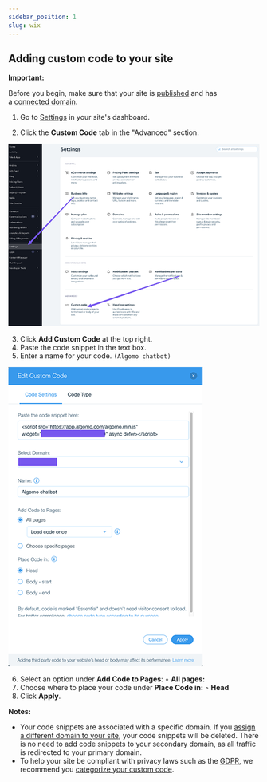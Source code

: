 ```yaml
---
sidebar_position: 1
slug: wix
---
```


## Adding custom code to your site

**Important:**

Before you begin, make sure that your site is [published](https://support.wix.com/en/article/publishing-your-site-6980885) and has a [connected domain](https://support.wix.com/en/article/connecting-a-domain-to-your-site).

1. Go to [Settings](https://www.wix.com/my-account/site-selector/?buttonText=Open%20Settings&title=Select%20a%20Site&autoSelectOnSingleSite=true&actionUrl=https://www.wix.com/dashboard/{{metaSiteId}}/settings) in your site's dashboard.

2. Click the **Custom Code** tab in the "Advanced" section.

![Wix](../images/wix/Untitled.png)

3. Click **Add Custom Code** at the top right.
4. Paste the code snippet in the text box.
5. Enter a name for your code. `(Algomo chatbot)`

![Wix](../images/wix/Untitled%201.png)

6. Select an option under **Add Code to Pages**:
   ◦ **All pages:**
7. Choose where to place your code under **Place Code in:**
   ◦ **Head**
8. Click **Apply**.

**Notes:**

- Your code snippets are associated with a specific domain. If you [assign a different domain to your site](https://support.wix.com/en/article/assigning-a-domain-to-your-wix-site), your code snippets will be deleted. There is no need to add code snippets to your secondary domain, as all traffic is redirected to your primary domain.
- To help your site be compliant with privacy laws such as the [GDPR](https://support.wix.com/en/article/preparing-your-wix-site-for-the-gdpr), we recommend you [categorize your custom code](https://support.wix.com/en/article/categorizing-your-custom-code).
